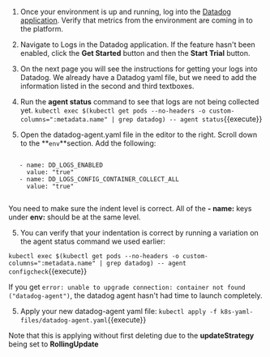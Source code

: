 1. Once your environment is up and running, log into the <a href="https://app.datadoghq.com" target="_datadog">Datadog application</a>. Verify that metrics from the environment are coming in to the platform.

2. Navigate to Logs in the Datadog application. If the feature hasn't been enabled, click the **Get Started** button and then the **Start Trial** button.

3. On the next page you will see the instructions for getting your logs into Datadog. We already have a Datadog yaml file, but we need to add the information listed in the second and third textboxes.

4. Run the **agent status** command to see that logs are not being collected yet. 
  `kubectl exec $(kubectl get pods --no-headers -o custom-columns=":metadata.name" | grep datadog) -- agent status`{{execute}}

4. Open the datadog-agent.yaml file in the editor to the right. Scroll down to the **`env`**section. Add the following:
   
  <pre><code>
   - name: DD_LOGS_ENABLED
     value: "true"
   - name: DD_LOGS_CONFIG_CONTAINER_COLLECT_ALL
     value: "true"
  </code></pre>

  You need to make sure the indent level is correct. All of the **- name:** keys under **env:** should be at the same level. 
  
5. You can verify that your indentation is correct by running a variation on the agent status command we used earlier:

  `kubectl exec $(kubectl get pods --no-headers -o custom-columns=":metadata.name" | grep datadog) -- agent configcheck`{{execute}}

  If you get `error: unable to upgrade connection: container not found ("datadog-agent")`, the datadog agent hasn't had time to launch completely.

5. Apply your new datadog-agent yaml file: 
  `kubectl apply -f k8s-yaml-files/datadog-agent.yaml`{{execute}}

  Note that this is applying without first deleting due to the **updateStrategy** being set to **RollingUpdate**


